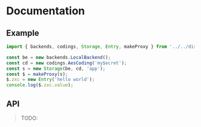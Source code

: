 Documentation
====

Example
----

```javascript
import { backends, codings, Storage, Entry, makeProxy } from '../../dist';

const be = new backends.LocalBackend();
const cd = new codings.AesCoding('my$ecret');
const s = new Storage(be, cd, 'app');
const $ = makeProxy(s);
$.zxc = new Entry('hello world');
console.log($.zxc.value);
```

API
----

> TODO:
